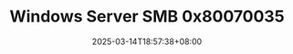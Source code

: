 ---
title: "Windows Server SMB 0x80070035"
description: 哎妈的，谢谢你windows
date: 2025-03-14T18:57:38+08:00
image: 
math: 
license: 
fullpage: 
toc: 
hidden: false
comments: 
categories: 
  - oops
tags: 
draft: true
---
